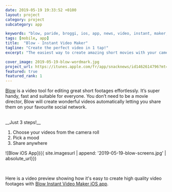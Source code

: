 ```yaml
---
date: 2019-05-19 19:33:52 +0100
layout: project
category: project
subcategory: app

keywords: "blow, paride, broggi, ios, app, news, video, instant, maker, editor"
tags: [mobile, app]
title:  "Blow - Instant Video Maker"
tagline: "Create the perfect video in 1 tap!"
excerpt: "The easiest way to create amazing short movies with your camera roll videos."

cover_image: 2019-05-19-blow-wordmark.jpg
project_url: https://itunes.apple.com/fr/app/snacknews/id1462614796?mt=8
featured: true
featured_rank: 1
---
```


[Blow](https://itunes.apple.com/fr/app/snacknews/id1462614796?mt=8) is a video tool for editing great short footages effortlessly. It’s super handy, fast and suitable for everyone. You don’t need to be a movie director, Blow will create wonderful videos automatically letting you share them on your favourite social network.

<br>
__Just 3 steps!__

1. Choose your videos from the camera roll
2. Pick a mood
3. Share anywhere

![Blow iOS App]({{ site.imagesurl | append: '2019-05-19-blow-screens.jpg' | absolute_url}})

<br>

Here is a video preview showing how it's easy to create high quality video footages with [Blow Instant Video Maker iOS app](https://itunes.apple.com/fr/app/snacknews/id1462614796?mt=8).

<div class="video-wrapper-special" style="height:640px;">
  <script src="https://geo.dailymotion.com/player/xkp.js" data-video="k5wRH7vElU8dBquWcNb" data-params="aspectRatio=9:16&GK_PV5_NEW_ENDSCREEN=1></script>
</div>

I believe there still room in the social market segment for a new wave of video apps that focuses on short video format.
[Blow](https://itunes.apple.com/fr/app/snacknews/id1462614796?mt=8) aims to be a reference tool for high-paced mobile video editing.
